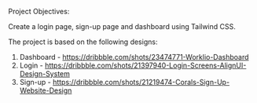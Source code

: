 Project Objectives:

Create a login page, sign-up page and dashboard using Tailwind CSS.

The project is based on the following designs:

1. Dashboard - https://dribbble.com/shots/23474771-Worklio-Dashboard
2. Login - https://dribbble.com/shots/21397940-Login-Screens-AlignUI-Design-System
3. Sign-up - https://dribbble.com/shots/21219474-Corals-Sign-Up-Website-Design
